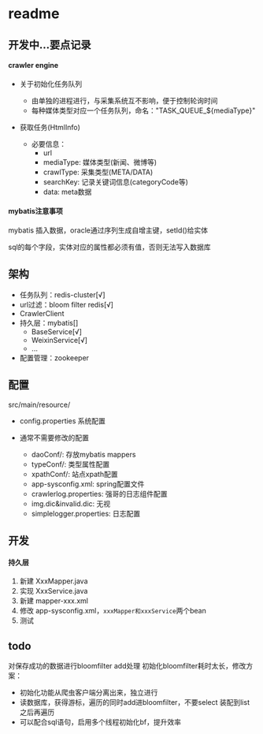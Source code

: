 # readme

## 开发中...要点记录

#### crawler engine

- 关于初始化任务队列
    - 由单独的进程进行，与采集系统互不影响，便于控制轮询时间
    - 每种媒体类型对应一个任务队列，命名："TASK_QUEUE_${mediaType}"

- 获取任务(HtmlInfo)
    - 必要信息：
        - url
        - mediaType: 媒体类型(新闻、微博等)
        - crawlType: 采集类型(META/DATA)
        - searchKey: 记录关键词信息(categoryCode等)
        - data: meta数据

#### mybatis注意事项

mybatis 插入数据，oracle通过序列生成自增主键，setId()给实体

sql的每个字段，实体对应的属性都必须有值，否则无法写入数据库



## 架构

- 任务队列：redis-cluster[√]
- url过滤：bloom filter redis[√]
- CrawlerClient
- 持久层：mybatis[]
    - BaseService[√]
    - WeixinService[√]
    - ...
- 配置管理：zookeeper



## 配置
src/main/resource/

- config.properties 系统配置
- 通常不需要修改的配置
    
    - daoConf/: 存放mybatis mappers
    - typeConf/: 类型属性配置
    - xpathConf/: 站点xpath配置
    - app-sysconfig.xml: spring配置文件
    - crawlerlog.properties: 强哥的日志组件配置
    - img.dic&invalid.dic: 无视
    - simplelogger.properties: 日志配置

## 开发

#### 持久层

1. 新建 XxxMapper.java
2. 实现 XxxService.java
3. 新建 mapper-xxx.xml
4. 修改 app-sysconfig.xml，```xxxMapper和xxxService```两个bean
5. 测试

## todo

对保存成功的数据进行bloomfilter add处理
初始化bloomfilter耗时太长，修改方案：
- 初始化功能从爬虫客户端分离出来，独立进行
- 读数据库，获得游标，遍历的同时add进bloomfilter，不要select 装配到list之后再遍历
- 可以配合sql语句，启用多个线程初始化bf，提升效率
